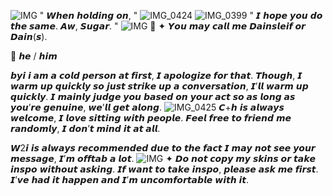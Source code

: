 ![IMG](https://files.catbox.moe/vh97wd.webp)    " 𝙒𝙝𝙚𝙣 𝙝𝙤𝙡𝙙𝙞𝙣𝙜 𝙤𝙣, "
![IMG_0424](https://github.com/user-attachments/assets/ff8b5e32-90b4-4e79-b3e1-62f1213492bd)
![IMG_0399](https://github.com/user-attachments/assets/2850662f-4474-4f18-8599-b305246eea96)
  " 𝙄 𝙝𝙤𝙥𝙚 𝙮𝙤𝙪 𝙙𝙤 𝙩𝙝𝙚 𝙨𝙖𝙢𝙚. 𝘼𝙬, 𝙎𝙪𝙜𝙖𝙧. "
![IMG](https://files.catbox.moe/vh97wd.webp)
             🌌
✦ 𝙔𝙤𝙪 𝙢𝙖𝙮 𝙘𝙖𝙡𝙡 𝙢𝙚 𝘿𝙖𝙞𝙣𝙨𝙡𝙚𝙞𝙛 𝙤𝙧 𝘿𝙖𝙞𝙣(𝙨). 

🌙 𝙝𝙚 / 𝙝𝙞𝙢

𝙗𝙮𝙞 𝙞 𝙖𝙢 𝙖 𝙘𝙤𝙡𝙙 𝙥𝙚𝙧𝙨𝙤𝙣 𝙖𝙩 𝙛𝙞𝙧𝙨𝙩, 𝙄 𝙖𝙥𝙤𝙡𝙤𝙜𝙞𝙯𝙚 𝙛𝙤𝙧 𝙩𝙝𝙖𝙩. 𝙏𝙝𝙤𝙪𝙜𝙝, 𝙄 𝙬𝙖𝙧𝙢 𝙪𝙥 𝙦𝙪𝙞𝙘𝙠𝙡𝙮 𝙨𝙤 𝙟𝙪𝙨𝙩 𝙨𝙩𝙧𝙞𝙠𝙚 𝙪𝙥 𝙖 𝙘𝙤𝙣𝙫𝙚𝙧𝙨𝙖𝙩𝙞𝙤𝙣, 𝙄’𝙡𝙡 𝙬𝙖𝙧𝙢 𝙪𝙥 𝙦𝙪𝙞𝙘𝙠𝙡𝙮. 𝙄 𝙢𝙖𝙞𝙣𝙡𝙮 𝙟𝙪𝙙𝙜𝙚 𝙮𝙤𝙪 𝙗𝙖𝙨𝙚𝙙 𝙤𝙣 𝙮𝙤𝙪𝙧 𝙖𝙘𝙩 𝙨𝙤 𝙖𝙨 𝙡𝙤𝙣𝙜 𝙖𝙨 𝙮𝙤𝙪’𝙧𝙚 𝙜𝙚𝙣𝙪𝙞𝙣𝙚, 𝙬𝙚’𝙡𝙡 𝙜𝙚𝙩 𝙖𝙡𝙤𝙣𝙜.
![IMG_0425](https://github.com/user-attachments/assets/3c750416-6946-4b3e-a0f3-982702c44762)
𝘾+𝙝 𝙞𝙨 𝙖𝙡𝙬𝙖𝙮𝙨 𝙬𝙚𝙡𝙘𝙤𝙢𝙚, 𝙄 𝙡𝙤𝙫𝙚 𝙨𝙞𝙩𝙩𝙞𝙣𝙜 𝙬𝙞𝙩𝙝 𝙥𝙚𝙤𝙥𝙡𝙚. 𝙁𝙚𝙚𝙡 𝙛𝙧𝙚𝙚 𝙩𝙤 𝙛𝙧𝙞𝙚𝙣𝙙 𝙢𝙚 𝙧𝙖𝙣𝙙𝙤𝙢𝙡𝙮, 𝙄 𝙙𝙤𝙣’𝙩 𝙢𝙞𝙣𝙙 𝙞𝙩 𝙖𝙩 𝙖𝙡𝙡.

𝙒2𝙞 𝙞𝙨 𝙖𝙡𝙬𝙖𝙮𝙨 𝙧𝙚𝙘𝙤𝙢𝙢𝙚𝙣𝙙𝙚𝙙 𝙙𝙪𝙚 𝙩𝙤 𝙩𝙝𝙚 𝙛𝙖𝙘𝙩 𝙄 𝙢𝙖𝙮 𝙣𝙤𝙩 𝙨𝙚𝙚 𝙮𝙤𝙪𝙧 𝙢𝙚𝙨𝙨𝙖𝙜𝙚, 𝙄’𝙢 𝙤𝙛𝙛𝙩𝙖𝙗 𝙖 𝙡𝙤𝙩.
![IMG](https://files.catbox.moe/vh97wd.webp)
✦
𝘿𝙤 𝙣𝙤𝙩 𝙘𝙤𝙥𝙮 𝙢𝙮 𝙨𝙠𝙞𝙣𝙨 𝙤𝙧 𝙩𝙖𝙠𝙚 𝙞𝙣𝙨𝙥𝙤 𝙬𝙞𝙩𝙝𝙤𝙪𝙩 𝙖𝙨𝙠𝙞𝙣𝙜. 𝙄𝙛 𝙬𝙖𝙣𝙩 𝙩𝙤 𝙩𝙖𝙠𝙚 𝙞𝙣𝙨𝙥𝙤, 𝙥𝙡𝙚𝙖𝙨𝙚 𝙖𝙨𝙠 𝙢𝙚 𝙛𝙞𝙧𝙨𝙩. 𝙄’𝙫𝙚 𝙝𝙖𝙙 𝙞𝙩 𝙝𝙖𝙥𝙥𝙚𝙣 𝙖𝙣𝙙 𝙄’𝙢 𝙪𝙣𝙘𝙤𝙢𝙛𝙤𝙧𝙩𝙖𝙗𝙡𝙚 𝙬𝙞𝙩𝙝 𝙞𝙩.

